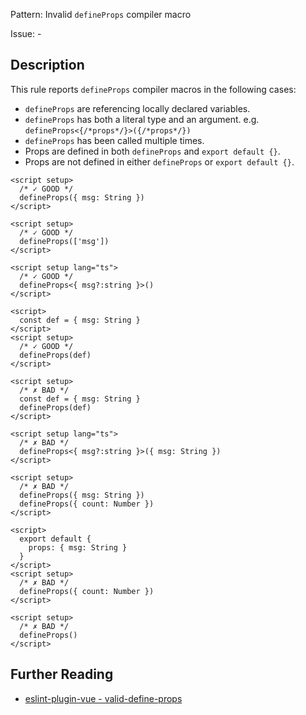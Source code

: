 Pattern: Invalid `defineProps` compiler macro

Issue: -

## Description

This rule reports `defineProps` compiler macros in the following cases:

- `defineProps` are referencing locally declared variables.
- `defineProps` has both a literal type and an argument. e.g. `defineProps<{/*props*/}>({/*props*/})`
- `defineProps` has been called multiple times.
- Props are defined in both `defineProps` and `export default {}`.
- Props are not defined in either `defineProps` or `export default {}`.

<eslint-code-block :rules="{'vue/valid-define-props': ['error']}">

```vue
<script setup>
  /* ✓ GOOD */
  defineProps({ msg: String })
</script>
```

</eslint-code-block>

<eslint-code-block :rules="{'vue/valid-define-props': ['error']}">

```vue
<script setup>
  /* ✓ GOOD */
  defineProps(['msg'])
</script>
```

</eslint-code-block>

```vue
<script setup lang="ts">
  /* ✓ GOOD */
  defineProps<{ msg?:string }>()
</script>
```

<eslint-code-block :rules="{'vue/valid-define-props': ['error']}">

```vue
<script>
  const def = { msg: String }
</script>
<script setup>
  /* ✓ GOOD */
  defineProps(def)
</script>
```

</eslint-code-block>

<eslint-code-block :rules="{'vue/valid-define-props': ['error']}">

```vue
<script setup>
  /* ✗ BAD */
  const def = { msg: String }
  defineProps(def)
</script>
```

</eslint-code-block>

```vue
<script setup lang="ts">
  /* ✗ BAD */
  defineProps<{ msg?:string }>({ msg: String })
</script>
```

<eslint-code-block :rules="{'vue/valid-define-props': ['error']}">

```vue
<script setup>
  /* ✗ BAD */
  defineProps({ msg: String })
  defineProps({ count: Number })
</script>
```

</eslint-code-block>

<eslint-code-block :rules="{'vue/valid-define-props': ['error']}">

```vue
<script>
  export default {
    props: { msg: String }
  }
</script>
<script setup>
  /* ✗ BAD */
  defineProps({ count: Number })
</script>
```

</eslint-code-block>

<eslint-code-block :rules="{'vue/valid-define-props': ['error']}">

```vue
<script setup>
  /* ✗ BAD */
  defineProps()
</script>
```

</eslint-code-block>

## Further Reading

* [eslint-plugin-vue - valid-define-props](https://eslint.vuejs.org/rules/valid-define-props.html)
